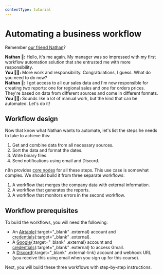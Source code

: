 ```yaml
---
contentType: tutorial
---
```


# Automating a business workflow

Remember [our friend Nathan](/courses/level-one/chapter-3)?

**Nathan 🙋:** Hello, it's me again. My manager was so impressed with my first workflow automation solution that she entrusted me with more responsibility.<br/>
**You 👩‍🔧:** More work and responsibility. Congratulations, I guess. What do you need to do now?<br/>
**Nathan 🙋:** I got access to all our sales data and I'm now responsible for creating two reports: one for regional sales and one for orders prices. They're based on data from different sources and come in different formats.<br/>
**You 👩‍🔧:** Sounds like a lot of manual work, but the kind that can be automated. Let's do it!


## Workflow design

Now that know what Nathan wants to automate, let's list the steps he needs to take to achieve this:

1. Get and combine data from all necessary sources.
2. Sort the data and format the dates.
3. Write binary files.
4. Send notifications using email and Discord.

n8n provides [core nodes](/integrations/builtin/node-types/#core-nodes) for all these steps. This use case is somewhat complex. We should build it from three separate workflows:

1. A workflow that merges the company data with external information.
2. A workflow that generates the reports.
3. A workflow that monitors errors in the second workflow.

## Workflow prerequisites

To build the workflows, you will need the following:

* An [Airtable](https://airtable.com/){:target="_blank" .external} account and [credentials](/integrations/builtin/credentials/airtable/){:target="_blank" .external}.
* A [Google](https://www.google.com/account/about/){:target="_blank" .external} account and [credentials](/integrations/builtin/credentials/google/){:target="_blank" .external} to access Gmail.
* A [Discord](https://discord.com/){:target="_blank" .external-link} account and webhook URL (you receive this using email when you sign up for this course).

Next, you will build these three workflows with step-by-step instructions.
